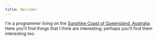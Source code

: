 ```yaml
---
title: Welcome!
---
```


I'm a programmer living on the [Sunshine Coast of Queensland,
Australia](https://en.wikipedia.org/wiki/Sunshine_Coast,_Queensland). Here
you'll find things that I think are interesting; perhaps you'll find them
interesting too.

